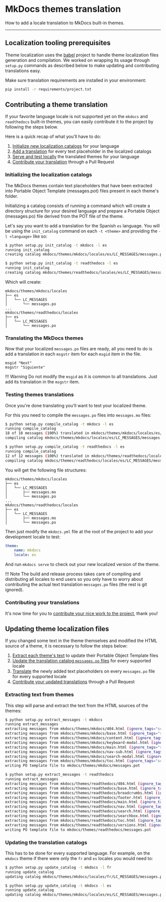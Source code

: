 # MkDocs themes translation

How to add a locale translation to MkDocs built-in themes.

---

## Localization tooling prerequisites

Theme localization uses the [babel][babel] project to handle theme localization
files generation and compilation. We worked on wrapping its usage through
`setup.py` commands as described below to make updating and contributing
translations easy.

Make sure translation requirements are installed in your environment:

```bash
pip install -r requirements/project.txt
```

[babel]: http://babel.pocoo.org/en/latest/cmdline.html

## Contributing a theme translation

If your favorite language locale is not supported yet on the `mkdocs` and
`readthedocs` built-in themes, you can easily contribute it to the project by
following the steps below.

Here is a quick recap of what you'll have to do:

1. [Initialize new localization catalogs](#initializing-the-localization-catalogs)
for your language
2. [Add a translation](#translating-the-mkdocs-themes) for every text placeholder
in the localized catalogs
3. [Serve and test locally](#testing-themes-translations) the translated themes
for your language
4. [Contribute your translation](#contributing-your-translations) through a
Pull Request

### Initializing the localization catalogs

The MkDocs themes contain text placeholders that have been extracted into
Portable Object Template (messages.pot) files present in each theme's folder.

Initializing a catalog consists of running a command which will create a
directory structure for your desired language and prepare a Portable Object
(messages.po) file derived from the POT file of the theme.

Let's say you want to add a translation for the Spanish `es` language.
You will be using the `init_catalog` command on each `-t <theme>` and providing
the `-l <language>` like so:

```bash
$ python setup.py init_catalog -t mkdocs -l es
running init_catalog
creating catalog mkdocs/themes/mkdocs/locales/es/LC_MESSAGES/messages.po based on mkdocs/themes/mkdocs/messages.pot

$ python setup.py init_catalog -t readthedocs -l es
running init_catalog
creating catalog mkdocs/themes/readthedocs/locales/es/LC_MESSAGES/messages.po based on mkdocs/themes/readthedocs/messages.pot
```

Which will create:

```text
mkdocs/themes/mkdocs/locales
├── es
│   └── LC_MESSAGES
│       └── messages.po
...
mkdocs/themes/readthedocs/locales
├── es
│   └── LC_MESSAGES
│       └── messages.po
```

### Translating the MkDocs themes

Now that your localized `messages.po` files are ready, all you need to do is
add a translation in each `msgstr` item for each `msgid` item in the file.

```text
msgid "Next"
msgstr "Siguiente"
```

!!! Warning
    Do not modify the `msgid` as it is common to all translations. Just add
    its translation in the `msgstr` item.

### Testing themes translations

Once you're done translating you'll want to test your localized theme.

For this you need to compile the `messages.po` files into `messages.mo` files:

```bash
$ python setup.py compile_catalog -t mkdocs -l es
running compile_catalog
18 of 18 messages (100%) translated in mkdocs/themes/mkdocs/locales/es/LC_MESSAGES/messages.po
compiling catalog mkdocs/themes/mkdocs/locales/es/LC_MESSAGES/messages.po to mkdocs/themes/mkdocs/locales/es/LC_MESSAGES/messages.mo

$ python setup.py compile_catalog -t readthedocs -l es
running compile_catalog
12 of 12 messages (100%) translated in mkdocs/themes/readthedocs/locales/es/LC_MESSAGES/messages.po
compiling catalog mkdocs/themes/readthedocs/locales/es/LC_MESSAGES/messages.po to mkdocs/themes/readthedocs/locales/es/LC_MESSAGES/messages.mo
```

You will get the following file structures:

```text
mkdocs/themes/mkdocs/locales
├── es
│   └── LC_MESSAGES
│       ├── messages.mo
│       └── messages.po
...
mkdocs/themes/readthedocs/locales
├── es
│   └── LC_MESSAGES
│       ├── messages.mo
│       └── messages.po
```

Then just modify the `mkdocs.yml` file at the root of the project to add your
development locale to test:

```yaml
theme:
    name: mkdocs
    locale: es
```

And run `mkdocs serve` to check out your new localized version of the theme.

!!! Note
    The build and release process takes care of compiling and distributing
    all locales to end users so you only have to worry about contributing the
    actual text translation `messages.po` files (the rest is git ignored).

### Contributing your translations

It's now time for you to [contribute your nice work to the project][contribute],
thank you!

[contribute]: contributing.md

## Updating theme localization files

If you changed some text in the theme themselves and modified the HTML source
of a theme, it is necessary to follow the steps below:

1. [Extract each theme's text](#extracting-text-from-themes) to update their
Portable Object Template files
2. [Update the translation catalog `messages.po` files](#updating-the-translation-catalogs)
for every supported locale
3. [Translate](#translating-the-mkdocs-themes) the newly added text placeholders
on every `messages.po` file for every supported locale
4. [Contribute your updated translations](#contributing-your-translations)
through a Pull Request

### Extracting text from themes

This step will parse and extract the text from the HTML sources of the themes:

```bash
$ python setup.py extract_messages -t mkdocs
running extract_messages
extracting messages from mkdocs/themes/mkdocs/404.html (ignore_tags="script,style", include_attrs="alt title summary")
extracting messages from mkdocs/themes/mkdocs/base.html (ignore_tags="script,style", include_attrs="alt title summary")
extracting messages from mkdocs/themes/mkdocs/content.html (ignore_tags="script,style", include_attrs="alt title summary")
extracting messages from mkdocs/themes/mkdocs/keyboard-modal.html (ignore_tags="script,style", include_attrs="alt title summary")
extracting messages from mkdocs/themes/mkdocs/main.html (ignore_tags="script,style", include_attrs="alt title summary")
extracting messages from mkdocs/themes/mkdocs/nav-sub.html (ignore_tags="script,style", include_attrs="alt title summary")
extracting messages from mkdocs/themes/mkdocs/search-modal.html (ignore_tags="script,style", include_attrs="alt title summary")
extracting messages from mkdocs/themes/mkdocs/toc.html (ignore_tags="script,style", include_attrs="alt title summary")
writing PO template file to mkdocs/themes/mkdocs/messages.pot

$ python setup.py extract_messages -t readthedocs
running extract_messages
extracting messages from mkdocs/themes/readthedocs/404.html (ignore_tags="script,style", include_attrs="alt title summary")
extracting messages from mkdocs/themes/readthedocs/base.html (ignore_tags="script,style", include_attrs="alt title summary")
extracting messages from mkdocs/themes/readthedocs/breadcrumbs.html (ignore_tags="script,style", include_attrs="alt title summary")
extracting messages from mkdocs/themes/readthedocs/footer.html (ignore_tags="script,style", include_attrs="alt title summary")
extracting messages from mkdocs/themes/readthedocs/main.html (ignore_tags="script,style", include_attrs="alt title summary")
extracting messages from mkdocs/themes/readthedocs/nav.html (ignore_tags="script,style", include_attrs="alt title summary")
extracting messages from mkdocs/themes/readthedocs/search.html (ignore_tags="script,style", include_attrs="alt title summary")
extracting messages from mkdocs/themes/readthedocs/searchbox.html (ignore_tags="script,style", include_attrs="alt title summary")
extracting messages from mkdocs/themes/readthedocs/toc.html (ignore_tags="script,style", include_attrs="alt title summary")
extracting messages from mkdocs/themes/readthedocs/versions.html (ignore_tags="script,style", include_attrs="alt title summary")
writing PO template file to mkdocs/themes/readthedocs/messages.pot
```

### Updating the translation catalogs

This has to be done for every supported language. For example, on the `mkdocs`
theme if there were only the `fr` and `es` locales you would need to:

```bash
$ python setup.py update_catalog -t mkdocs -l fr
running update_catalog
updating catalog mkdocs/themes/mkdocs/locales/fr/LC_MESSAGES/messages.po based on mkdocs/themes/mkdocs/messages.pot

$ python setup.py update_catalog -t mkdocs -l es
running update_catalog
updating catalog mkdocs/themes/mkdocs/locales/es/LC_MESSAGES/messages.po based on mkdocs/themes/mkdocs/messages.pot
```
